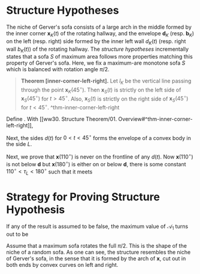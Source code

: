 # Structure Hypotheses

The niche of Gerver's sofa consists of a large arch in the middle formed by the inner corner $\mathbf{x}_K(t)$ of the rotating hallway, and the envelope $\mathbf{d}_K$ (resp. $\mathbf{b}_K$) on the left (resp. right) side formed by the inner left wall $d_K(t)$ (resp. right wall $b_K(t)$) of the rotating hallway. The _structure hypotheses_ incrementally states that a sofa $S$ of maximum area follows more properties matching this property of Gerver's sofa. Here, we fix a maximum-are monotone sofa $S$ which is balanced with rotation angle $\pi/2$.

> __Theorem [inner-corner-left-right].__ Let $l_K$ be the vertical line passing through the point $\mathbf{x}_K(45^\circ)$.  Then $\mathbf{x}_{S}(t)$ is strictly on the left side of $\mathbf{x}_{S}(45^\circ)$ for $t > 45^\circ$. Also, $\mathbf{x}_S(t)$ is strictly on the right side of $\mathbf{x}_{S}(45^\circ)$ for $t < 45^\circ$. ^thm-inner-corner-left-right

Define . With [[ww30. Structure Theorem/01. Overview#^thm-inner-corner-left-right]], 

Next, the sides $d(t)$ for $0 < t < 45^\circ$ forms the envelope of a convex body in the side $L$. 

Next, we prove that $\mathbf{x}(110^\circ)$ is never on the frontline of any $d(t)$. Now $\mathbf{x}(110^\circ)$ is not below $\mathbf{d}$ but $\mathbf{x}(180^\circ)$ is either on or below $\mathbf{d}$, there is some constant $110^\circ < \tau_L < 180^\circ$ such that it meets 

# Strategy for Proving Structure Hypothesis

If any of the result is assumed to be false, the maximum value of $\mathcal{A}_1$ turns out to be 

Assume that a maximum sofa rotates the full $\pi/2$. This is the shape of the niche of a random sofa. As one can see, the structure resembles the niche of Gerver's sofa, in the sense that it is formed by the arch of $\mathbf{x}$, cut out in both ends by convex curves on left and right. 